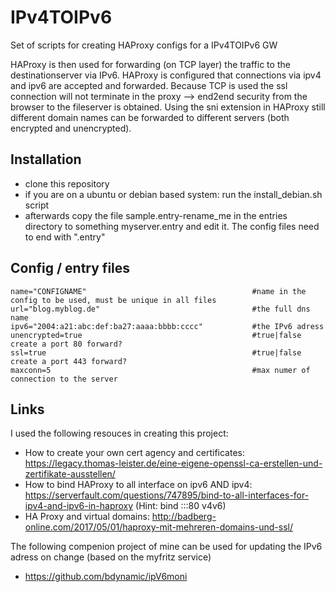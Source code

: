 # IPv4TOIPv6
Set of scripts for creating HAProxy configs for a IPv4TOIPv6 GW

HAProxy is then used for forwarding (on TCP layer) the traffic to the destinationserver via IPv6.
HAProxy is configured that connections via ipv4 and ipv6 are accepted and forwarded.
Because TCP is used the ssl connection will not terminate in the proxy --> end2end security from the browser to the fileserver is obtained. Using the sni extension in HAProxy still different domain names can be forwarded to different servers (both encrypted and unencrypted).


Installation
------------
* clone this repository
* if you are on a ubuntu or debian based system: run the install_debian.sh script
* afterwards copy the file sample.entry-rename_me in the entries directory to something myserver.entry and edit it. The config files need to end with ".entry"


Config / entry files
--------------------
```
name="CONFIGNAME"                                     #name in the config to be used, must be unique in all files
url="blog.myblog.de"                                  #the full dns name
ipv6="2004:a21:abc:def:ba27:aaaa:bbbb:cccc"           #the IPv6 adress 
unencrypted=true                                      #true|false create a port 80 forward?
ssl=true                                              #true|false create a port 443 forward?
maxconn=5                                             #max numer of connection to the server
```



Links
-----
I used the following resouces in creating this project:
* How to create your own cert agency and certificates: https://legacy.thomas-leister.de/eine-eigene-openssl-ca-erstellen-und-zertifikate-ausstellen/
* How to bind HAProxy to all interface on ipv6 AND ipv4: https://serverfault.com/questions/747895/bind-to-all-interfaces-for-ipv4-and-ipv6-in-haproxy (Hint: bind :::80 v4v6)
* HA Proxy and virtual domains: http://badberg-online.com/2017/05/01/haproxy-mit-mehreren-domains-und-ssl/

The following compenion project of mine can be used for updating the IPv6 adress on change (based on the myfritz service)
* https://github.com/bdynamic/ipV6moni
